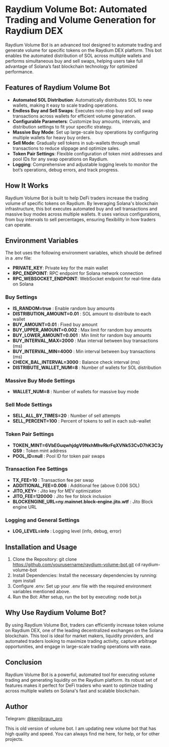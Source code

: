 # Raydium Volume Bot: Automated Trading and Volume Generation for Raydium DEX
Raydium Volume Bot is an advanced tool designed to automate trading and generate volume for specific tokens on the Raydium DEX platform. This bot enables the automated distribution of SOL across multiple wallets and performs simultaneous buy and sell swaps, helping users take full advantage of Solana’s fast blockchain technology for optimized performance.

## Features of Raydium Volume Bot

- **Automated SOL Distribution**: Automatically distributes SOL to new wallets, making it easy to scale trading operations.
- **Endless Buy and Sell Swaps**: Executes non-stop buy and sell swap transactions across wallets for efficient volume generation.
- **Configurable Parameters**: Customize buy amounts, intervals, and distribution settings to fit your specific strategy.
- **Massive Buy Mode**: Set up large-scale buy operations by configuring multiple wallets for heavy buy orders.
- **Sell Mode**: Gradually sell tokens in sub-wallets through small transactions to reduce slippage and optimize sales.
- **Token Pair Settings**: Flexible configuration of token mint addresses and pool IDs for any swap operations on Raydium.
- **Logging**: Comprehensive and adjustable logging levels to monitor the bot’s operations, debug errors, and track progress.

## How It Works
Raydium Volume Bot is built to help DeFi traders increase the trading volume of specific tokens on Raydium. By leveraging Solana's blockchain infrastructure, this bot executes automated buy and sell transactions and massive buy modes across multiple wallets. It uses various configurations, from buy intervals to sell percentages, ensuring flexibility in how traders can operate.

## Environment Variables
The bot uses the following environment variables, which should be defined in a .env file:

- **PRIVATE_KEY**: Private key for the main wallet
- **RPC_ENDPOINT**: RPC endpoint for Solana network connection
- **RPC_WEBSOCKET_ENDPOINT**: WebSocket endpoint for real-time data on Solana
### Buy Settings
- **IS_RANDOM=true**               : Enable random buy amounts
- **DISTRIBUTION_AMOUNT=0.01**     : SOL amount to distribute to each wallet
- **BUY_AMOUNT=0.01**              : Fixed buy amount
- **BUY_UPPER_AMOUNT=0.002**       : Max limit for random buy amounts
- **BUY_LOWER_AMOUNT=0.001**       : Min limit for random buy amounts
- **BUY_INTERVAL_MAX=2000**        : Max interval between buy transactions (ms)
- **BUY_INTERVAL_MIN=4000**        : Min interval between buy transactions (ms)
- **CHECK_BAL_INTERVAL=3000**      : Balance check interval (ms)
- **DISTRIBUTE_WALLET_NUM=8**      : Number of wallets for SOL distribution
### Massive Buy Mode Settings
- **WALLET_NUM=8**                 : Number of wallets for massive buy mode
### Sell Mode Settings
- **SELL_ALL_BY_TIMES=20**         : Number of sell attempts
- **SELL_PERCENT=100**             : Percent of tokens to sell in each sub-wallet
### Token Pair Settings
- **TOKEN_MINT=6VbEGuqwhjdgV9NxhMhvRkrFqXVNk53CvD7hK3C3yQS9**  : Token mint address
- **POOL_ID=null**                  : Pool ID for token pair swaps
### Transaction Fee Settings
- **TX_FEE=10**                    : Transaction fee per swap
- **ADDITIONAL_FEE=0.006**         : Additional fee (above 0.006 SOL)
- **JITO_KEY=**                    : Jito key for MEV optimization
- **JITO_FEE=120000**              : Jito fee for block inclusion
- **BLOCKENGINE_URL=ny.mainnet.block-engine.jito.wtf**  : Jito Block engine URL
### Logging and General Settings
- **LOG_LEVEL=info**               : Logging level (info, debug, error)
## Installation and Usage
1. Clone the Repository:
git clone https://github.com/yourusername/raydium-volume-bot.git
cd raydium-volume-bot
2. Install Dependencies: Install the necessary dependencies by running:
npm install
3. Configure .env: Set up your .env file with the required environment variables mentioned above.
4. Run the Bot: After setup, run the bot by executing:
node bot.js
## Why Use Raydium Volume Bot?
By using Raydium Volume Bot, traders can efficiently increase token volume on Raydium DEX, one of the leading decentralized exchanges on the Solana blockchain. This tool is ideal for market makers, liquidity providers, and automated traders looking to maximize trading activity, capture arbitrage opportunities, and engage in large-scale trading operations with ease.

## Conclusion
Raydium Volume Bot is a powerful, automated tool for executing volume trading and generating liquidity on the Raydium platform. Its robust set of features makes it perfect for DeFi traders who want to optimize trading across multiple wallets on Solana's fast and scalable blockchain.

## Author

Telegram: [@kenjibraun_pro](https://t.me/kenjibraun_pro
)

This is old version of volume bot. I am updating new volume bot that has high quality and speed.
You can always find me here, for help, or for other projects.
